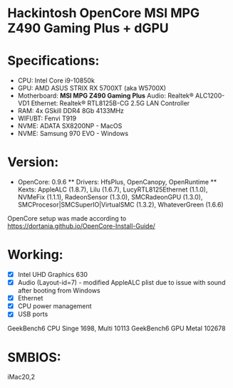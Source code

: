 # Hackintosh OpenCore MSI MPG Z490 Gaming Plus + dGPU

# Specifications:
* CPU: Intel Core i9-10850k
* GPU: AMD ASUS STRIX RX 5700XT (aka W5700X)
* Motherboard: **MSI MPG Z490 Gaming Plus**
                 Audio: Realtek® ALC1200-VD1
                 Ethernet: Realtek® RTL8125B-CG 2.5G LAN Controller
* RAM: 4x GSkill DDR4 8Gb 4133MHz
* WIFI/BT: Fenvi T919
* NVME: ADATA SX8200NP - MacOS
* NVME: Samsung 970 EVO - Windows

# Version:
* OpenCore: 0.9.6
** Drivers: HfsPlus, OpenCanopy, OpenRuntime
** Kexts: AppleALC (1.8.7), Lilu (1.6.7), LucyRTL8125Ethernet (1.1.0), NVMeFix (1.1.1), RadeonSensor (1.3.0), SMCRadeonGPU (1.3.0), SMCProcesor|SMCSuperIO|VirtualSMC (1.3.2), WhateverGreen (1.6.6)

OpenCore setup was made according to https://dortania.github.io/OpenCore-Install-Guide/

# Working:
- [x] Intel UHD Graphics 630
- [x] Audio (Layout-id=7) - modified AppleALC plist due to issue with sound after booting from Windows
- [x] Ethernet
- [x] CPU power management
- [x] USB ports

GeekBench6 CPU Singe 1698, Multi 10113
GeekBench6 GPU Metal 102678

# SMBIOS:
iMac20,2
